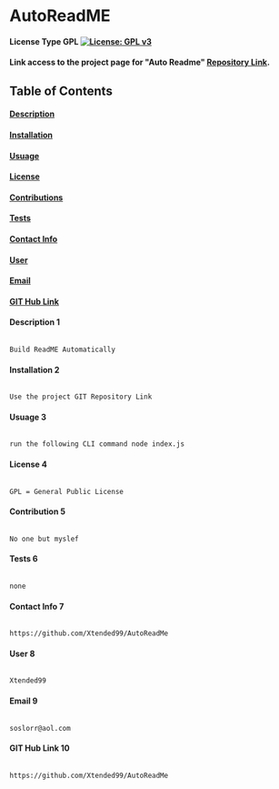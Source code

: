 # AutoReadME   
#### License Type GPL [![License: GPL v3](https://img.shields.io/badge/License-GPLv3-blue.svg)](https://www.gnu.org/licenses/gpl-3.0)   
   
#### Link access to the project page for "Auto Readme" [Repository Link](https://github.com/Xtended99/CoffeeOverFlow).   
## Table of Contents                 
#### [Description](#description-1)  
#### [Installation](#installation-2)   
#### [Usuage](#usuage-3)  
#### [License](#license-4)   
#### [Contributions](#contributions-5)  
#### [Tests](#tests-6)   
#### [Contact Info](#contact-info-7)  
#### [User](#user-8)   
#### [Email](#email-9)  
#### [GIT Hub Link](#git-hub-link-10)
#### Description 1   
```   

Build ReadME Automatically   
```    
#### Installation 2   
```   

Use the project GIT Repository Link   
```    
#### Usuage 3   
```   

run the following CLI command node index.js   
```    
#### License 4   
```   

GPL = General Public License   
```    
#### Contribution 5   
```   

No one but myslef   
```    
#### Tests 6   
```   

none   
```    
#### Contact Info 7   
```   

https://github.com/Xtended99/AutoReadMe   
```    
#### User 8   
```   

Xtended99   
```    
#### Email 9   
```   

soslorr@aol.com   
```    
#### GIT Hub Link 10   
```   

https://github.com/Xtended99/AutoReadMe   
```    